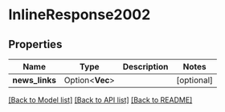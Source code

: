 # InlineResponse2002

## Properties

Name | Type | Description | Notes
------------ | ------------- | ------------- | -------------
**news_links** | Option<**Vec<String>**> |  | [optional]

[[Back to Model list]](../README.md#documentation-for-models) [[Back to API list]](../README.md#documentation-for-api-endpoints) [[Back to README]](../README.md)


